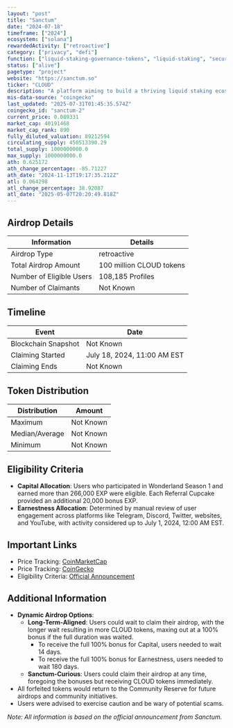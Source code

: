 ```yaml
---
layout: "post"
title: "Sanctum"
date: "2024-07-18"
timeframe: ["2024"]
ecosystem: ["solana"]
rewardedActivity: ["retroactive"]
category: ["privacy", "defi"]
function: ["liquid-staking-governance-tokens", "liquid-staking", "security", "decentralized-finance"]
status: ["alive"]
pagetype: "project"
website: "https://sanctum.so"
ticker: "CLOUD"
description: "A platform aiming to build a thriving liquid staking ecosystem on Solana."
mis-data-source: "coingecko"
last_updated: "2025-07-31T01:45:35.574Z"
coingecko_id: "sanctum-2"
current_price: 0.089331
market_cap: 40191468
market_cap_rank: 890
fully_diluted_valuation: 89212594
circulating_supply: 450513390.29
total_supply: 1000000000.0
max_supply: 1000000000.0
ath: 0.625172
ath_change_percentage: -85.71227
ath_date: "2024-11-13T19:17:35.212Z"
atl: 0.064298
atl_change_percentage: 38.92087
atl_date: "2025-05-07T20:20:49.818Z"
---
```


## Airdrop Details

| Information              | Details                  |
| ------------------------ | ------------------------ |
| Airdrop Type             | retroactive              |
| Total Airdrop Amount     | 100 million CLOUD tokens |
| Number of Eligible Users | 108,185 Profiles         |
| Number of Claimants      | Not Known                |

## Timeline

| Event               | Date                        |
| ------------------- | --------------------------- |
| Blockchain Snapshot | Not Known                   |
| Claiming Started    | July 18, 2024, 11:00 AM EST |
| Claiming Ends       | Not Known                   |

## Token Distribution

| Distribution   | Amount    |
| -------------- | --------- |
| Maximum        | Not Known |
| Median/Average | Not Known |
| Minimum        | Not Known |

## Eligibility Criteria

- **Capital Allocation**: Users who participated in Wonderland Season 1 and earned more than 266,000 EXP were eligible. Each Referral Cupcake provided an additional 20,000 bonus EXP.
- **Earnestness Allocation**: Determined by manual review of user engagement across platforms like Telegram, Discord, Twitter, websites, and YouTube, with activity considered up to July 1, 2024, 12:00 AM EST.

## Important Links

- Price Tracking: [CoinMarketCap](https://coinmarketcap.com/currencies/cloud)
- Price Tracking: [CoinGecko](https://www.coingecko.com/en/coins/cloud)
- Eligibility Criteria: [Official Announcement](https://learn.sanctum.so/blog/the-final-cloud-airdrop-post)

## Additional Information

- **Dynamic Airdrop Options**:
  - **Long-Term-Aligned**: Users could wait to claim their airdrop, with the longer wait resulting in more CLOUD tokens, maxing out at a 100% bonus if the full duration was waited.
    - To receive the full 100% bonus for Capital, users needed to wait 14 days.
    - To receive the full 100% bonus for Earnestness, users needed to wait 180 days.
  - **Sanctum-Curious**: Users could claim their airdrop at any time, foregoing the bonuses but receiving CLOUD tokens immediately.
- All forfeited tokens would return to the Community Reserve for future airdrops and community initiatives.
- Users were advised to exercise caution and be wary of potential scams.

_Note: All information is based on the official announcement from Sanctum._